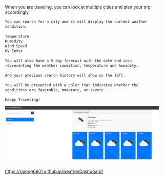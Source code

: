 When you are traveling, you can look at multiple cities and plan your trip accordingly


```
You can search for a city and it will display the current weather condition:

Temperature
Humidity
Wind Speed
UV Index

You will also have a 5 day forecast with the date and icon representing the weather condition, temperature and humidity.

And your previous search history will show on the left.

You will be presented with a color that indicates whether the conditions are favorable, moderate, or severe

Happy Traveling!

```
![myimage-alt-tag](https://github.com/sxiong6901/weatherDashboard/blob/master/Capture.PNG?raw=true)


https://sxiong6901.github.io/weatherDashboard/
